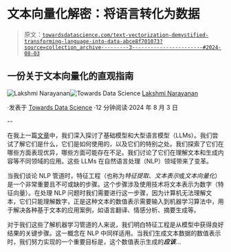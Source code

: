 # 文本向量化解密：将语言转化为数据

> 原文：[`towardsdatascience.com/text-vectorization-demystified-transforming-language-into-data-abce8f701073?source=collection_archive---------3-----------------------#2024-08-03`](https://towardsdatascience.com/text-vectorization-demystified-transforming-language-into-data-abce8f701073?source=collection_archive---------3-----------------------#2024-08-03)

## 一份关于文本向量化的直观指南

[](https://medium.com/@lakshmi.sunil5486?source=post_page---byline--abce8f701073--------------------------------)![Lakshmi Narayanan](https://medium.com/@lakshmi.sunil5486?source=post_page---byline--abce8f701073--------------------------------)[](https://towardsdatascience.com/?source=post_page---byline--abce8f701073--------------------------------)![Towards Data Science](https://towardsdatascience.com/?source=post_page---byline--abce8f701073--------------------------------) [Lakshmi Narayanan](https://medium.com/@lakshmi.sunil5486?source=post_page---byline--abce8f701073--------------------------------)

·发表于 [Towards Data Science](https://towardsdatascience.com/?source=post_page---byline--abce8f701073--------------------------------) ·12 分钟阅读·2024 年 8 月 3 日

--

在我上一篇[文章](https://medium.com/@lakshmi.sunil5486/diving-into-foundation-models-and-large-language-models-a-beginners-guide-0560f0996219)中，我们深入探讨了基础模型和大型语言模型（LLMs）。我们尝试了解它们是什么，它们是如何使用的，以及它们的特别之处。我们探索了它们在哪些方面表现优异，哪些方面可能存在不足。我们讨论了它们在理解文本和生成内容等不同领域的应用。这些 LLMs 在自然语言处理（NLP）领域带来了变革。

当我们谈论 NLP 管道时，特征工程（也称为*特征提取*、*文本表示*或*文本向量化*）是一个非常重要且不可或缺的步骤。这个步骤涉及使用技术将文本表示为数字（特征向量）。在处理 NLP 问题时我们需要进行这一步骤，因为计算机无法理解文本，它们只能理解数字，正是这种文本的数值表示需要输入到机器学习算法中，用于解决各种基于文本的应用案例，如语言翻译、情感分析、摘要生成等。

对于我们这些了解机器学习管道的人来说，我们明白特征工程是从模型中获得良好结果的关键步骤。这一概念在 NLP 中同样适用。当我们生成文本数据的数值表示时，我们努力实现的一个重要目标是，这个数值表示生成的***应该***…

